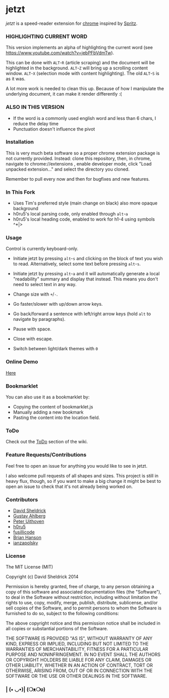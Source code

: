 # jetzt

*jetzt* is a speed-reader extension for [chrome](http://google.com/chrome) inspired by [Spritz](http://www.spritzinc.com/).

### HIGHLIGHTING CURRENT WORD

This version implements an alpha of highlighting the current word (see https://www.youtube.com/watch?v=jebPFbVdmTw). 

This can be done with `ALT`-`R` (article scraping) and the document will be highlighted in the background. `ALT`-`Z` will bring up a scrolling content window. `ALT`-`X` (selection mode with content highlighting). The old `ALT`-`S` is as it was. 

A lot more work is needed to clean this up. Because of how I manipulate the underlying document, it can make it render differently :(

### ALSO IN THIS VERSION

- If the word is a commonly used english word and less than 6 chars, I reduce the delay time
- Punctuation doesn't influence the pivot

### Installation

This is very much beta software so a proper chrome extension package is not currently provided. Instead: clone this repository, then, in chrome, navigate to chrome://extensions , enable developer mode, click "Load unpacked extension..." and select the directory you cloned.

Remember to pull every now and then for bugfixes and new features.

### In This Fork

- Uses Tim's preferred style (main change on black) also more opaque background
- h0ru5's local parsing code, only enabled through `alt`-`a`
- h0ru5's local heading code, enabled to work for h1-4 using symbols ^*|>

### Usage

Control is currently keyboard-only.

- Initiate jetzt by pressing `alt`-`s` and clicking on the block of text you wish to read. Alternatively, select some text before pressing `alt`-`s`.

- Initiate jetzt by pressing `alt`-`a` and it will automatically generate a local "readability" summary and display that instead. This means you don't need to select text in any way.

- Change size with `+`/`-`.

- Go faster/slower with up/down arrow keys.

- Go back/forward a sentence with left/right arrow keys (hold `alt` to navigate by paragraphs).

- Pause with space.

- Close with escape.

- Switch between light/dark themes with `0`

### Online Demo

[Here](http://ds300.github.com/jetzt/)

### Bookmarklet

You can also use it as a bookmarklet by:
- Copying the content of bookmarklet.js
- Manually adding a new bookmark
- Pasting the content into the location field. 

### ToDo

Check out the [ToDo](https://github.com/ds300/jetzt/wiki/ToDo) section of the wiki.

### Feature Requests/Contributions

Feel free to open an issue for anything you would like to see in jetzt. 

I also welcome pull requests of all shapes and sizes. This project is still in heavy flux, though, so if you want to make a big change it might be best to open an issue to check that it's not already being worked on.

### Contributors

- [David Sheldrick](http://github.com/ds300)
- [Gustav Ahlberg](http://github.com/Gyran)
- [Peter Uithoven](http://github.com/peteruithoven)
- [h0ru5](http://github.com/h0ru5)
- [fusillicode](http://github.com/fusillicode)
- [Brian Hanson](http://github.com/brianjhanson)
- [ianzapolsky](http://github.com/ianzapolsky)


### License

The MIT License (MIT)

Copyright (c) David Sheldrick 2014

Permission is hereby granted, free of charge, to any person obtaining a copy
of this software and associated documentation files (the "Software"), to deal
in the Software without restriction, including without limitation the rights
to use, copy, modify, merge, publish, distribute, sublicense, and/or sell
copies of the Software, and to permit persons to whom the Software is
furnished to do so, subject to the following conditions:

The above copyright notice and this permission notice shall be included in
all copies or substantial portions of the Software.

THE SOFTWARE IS PROVIDED "AS IS", WITHOUT WARRANTY OF ANY KIND, EXPRESS OR
IMPLIED, INCLUDING BUT NOT LIMITED TO THE WARRANTIES OF MERCHANTABILITY,
FITNESS FOR A PARTICULAR PURPOSE AND NONINFRINGEMENT. IN NO EVENT SHALL THE
AUTHORS OR COPYRIGHT HOLDERS BE LIABLE FOR ANY CLAIM, DAMAGES OR OTHER
LIABILITY, WHETHER IN AN ACTION OF CONTRACT, TORT OR OTHERWISE, ARISING FROM,
OUT OF OR IN CONNECTION WITH THE SOFTWARE OR THE USE OR OTHER DEALINGS IN
THE SOFTWARE.

### | (• ◡•)| (❍ᴥ❍ʋ)
